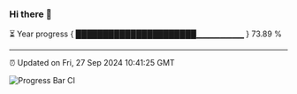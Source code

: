 ### Hi there 👋

⏳ Year progress { ██████████████████████▁▁▁▁▁▁▁▁ } 73.89 %

---

⏰ Updated on Fri, 27 Sep 2024 10:41:25 GMT

![Progress Bar CI](https://github.com/IshwaranRudhara/GIT-ACTION/workflows/Progress%20Bar%20CI/badge.svg)
